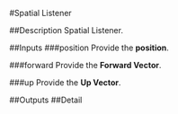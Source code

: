 #Spatial Listener

##Description
Spatial Listener.

##Inputs
###position
Provide the **position**.

###forward
Provide the **Forward Vector**.

###up
Provide the **Up Vector**.

##Outputs
##Detail

